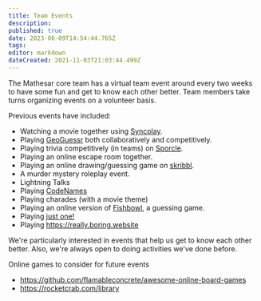 ```yaml
---
title: Team Events
description: 
published: true
date: 2023-06-09T14:54:44.765Z
tags: 
editor: markdown
dateCreated: 2021-11-03T21:03:44.499Z
---
```


The Mathesar core team has a virtual team event around every two weeks to have some fun and get to know each other better. Team members take turns organizing events on a volunteer basis.

Previous events have included:
- Watching a movie together using [Syncplay](https://syncplay.pl/). 
- Playing [GeoGuessr](https://www.geoguessr.com/) both collaboratively and competitively.
- Playing trivia competitively (in teams) on [Sporcle](https://www.sporcle.com/).
- Playing an online escape room together.
- Playing an online drawing/guessing game on [skribbl](https://skribbl.io/).
- A murder mystery roleplay event.
- Lightning Talks
- Playing [CodeNames](https://codenames.game/)
- Playing charades (with a movie theme)
- Playing an online version of [Fishbowl](https://fishbowl-game.com/), a guessing game.
- Playing [just one!](https://just1.herokuapp.com/)
- Playing https://really.boring.website

We're particularly interested in events that help us get to know each other better. Also, we're always open to doing activities we've done before.

Online games to consider for future events
- https://github.com/flamableconcrete/awesome-online-board-games
- https://rocketcrab.com/library
